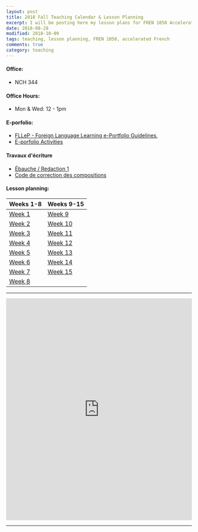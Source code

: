 ```yaml
---
layout: post
title: 2018 Fall Teaching Calendar & Lesson Planning
excerpt: I will be posting here my lesson plans for FREN 1050 Accelerated French, every week.     
date: 2018-08-28 
modified: 2018-10-09 
tags: teaching, lesson planning, FREN 1050, accelerated French 
comments: true
category: teaching
---
```


#### Office: 

- NCH 344   

#### Office Hours: 

- Mon & Wed: 12 - 1pm  

#### E-porfolio: 

- [FLLeP - Foreign Language Learning e-Portfolio Guidelines](http://simp.ly/publish/LhgQmV), 
- [E-porfolio Activities](http://simp.ly/publish/LtZD0m)

#### Travaux d'écriture 
- [Ébauche / Redaction 1](https://app.simplenote.com/publish/nvwBpC) 
- [Code de correction des compositions](https://app.simplenote.com/publish/95gYWN)  

#### Lesson planning: 

| Weeks 1-8 	                                        | Weeks 9-15	   |
|:------------------------------------------------------|:-----------------|
| [Week 1](https://app.simplenote.com/publish/ZGHPVp)   | [Week 9](https://app.simplenote.com/publish/K9GWcM)|
| [Week 2](https://app.simplenote.com/publish/CTLRzX)   | [Week 10]()                                        |
| [Week 3](https://app.simplenote.com/publish/MyxJt8)   | [Week 11]()|
| [Week 4](https://app.simplenote.com/publish/nWV6q8)   | [Week 12]()|
| [Week 5](https://app.simplenote.com/publish/m8lNwq)   | [Week 13]()|
| [Week 6](https://app.simplenote.com/publish/9ktzXq)   | [Week 14]()|
| [Week 7](https://app.simplenote.com/publish/5XfkBN)  	| [Week 15]()|
| [Week 8](https://app.simplenote.com/publish/ScLlY2)   |            | 

---

<iframe src="https://calendar.google.com/calendar/embed?showTitle=0&amp;showDate=0&amp;showPrint=0&amp;showTabs=0&amp;showCalendars=0&amp;showTz=0&amp;height=600&amp;wkst=1&amp;bgcolor=%23FFFFFF&amp;src=virginia.edu_nf5j6ocml9bijdeg9aluej4710%40group.calendar.google.com&amp;color=%23B1365F&amp;ctz=America%2FNew_York" style="border-width:0" width="100%" height="600" frameborder="0" scrolling="no"></iframe>

---
